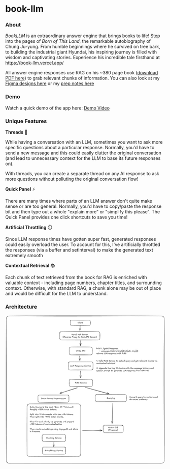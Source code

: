 # book-llm

### About

_BookLLM_ is an extraordinary answer engine that brings books to life! Step into the pages of _Born of This Land_, the remarkable autobiography of Chung Ju-yung. From humble beginnings where he survived on tree bark, to building the industrial giant Hyundai, his inspiring journey is filled with wisdom and captivating stories. Experience his incredible tale firsthand at https://book-llm.vercel.app/

All answer engine responses use RAG on his ~380 page book ([download PDF here](https://oceanofpdf.com/authors/chung-ju-yung/pdf-born-of-this-land-my-life-story-download/)) to grab relevant chunks of information. You can also look at my [Figma designs here](https://www.figma.com/design/0ky9243WnNQmxIliAhE9hO/Perplexity-Take-Home?node-id=0-1&t=XThwfLl6yEyxDa8n-1) or my [prep notes here](https://useful-gerbil-987.notion.site/Perplexity-Take-Home-170bfb58abc48008a791db136888582d?pvs=4)

### Demo

Watch a quick demo of the app here: [Demo Video](https://drive.google.com/file/d/1tU4DZG4T2y9028hipna3hcrcOuEJOhTW/view?usp=sharing)

### Unique Features

**Threads** 🧵

While having a conversation with an LLM, sometimes you want to ask more specific questions about a particular response. Normally, you'd have to send a new message and this could easily clutter the original conversation (and lead to unnecessary context for the LLM to base its future responses on).

With threads, you can create a separate thread on any AI response to ask more questions without polluting the original conversation flow!

**Quick Panel** ⚡

There are many times where parts of an LLM answer don't quite make sense or are too general. Normally, you'd have to copy/paste the response bit and then type out a whole "explain more" or "simplify this please". The Quick Panel provides one click shortcuts to save you time!

**Artificial Throttling** ⏱️

Since LLM response times have gotten super fast, generated responses could easily overload the user. To account for this, I've artificially throttled the responses (via a buffer and setInterval) to make the generated text extremely smooth

**Contextual Retrieval** 📚

Each chunk of text retrieved from the book for RAG is enriched with valuable context - including page numbers, chapter titles, and surrounding context. Otherwise, with standard RAG, a chunk alone may be out of place and would be difficult for the LLM to understand.

### Architecture

![alt text](architecture.png)
